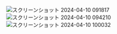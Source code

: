 
![スクリーンショット 2024-04-10 091817](https://github.com/kshibuya52/k8s_Observability/assets/114639770/4d58655d-bbf8-40ae-88d8-5fd43011704b)
![スクリーンショット 2024-04-10 094210](https://github.com/kshibuya52/k8s_Observability/assets/114639770/ce821800-11d3-4c8a-adaa-baf5993074ee)
![スクリーンショット 2024-04-10 100032](https://github.com/kshibuya52/k8s_Observability/assets/114639770/e96688d7-2cfd-4e2a-a771-a3cb4f0cdc62)
